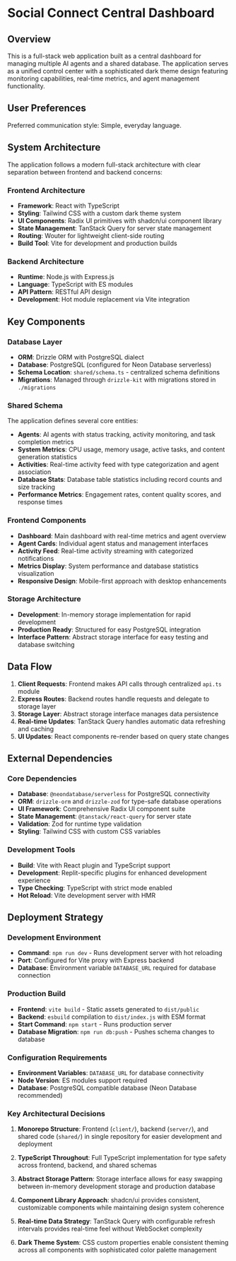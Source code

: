 # Social Connect Central Dashboard

## Overview

This is a full-stack web application built as a central dashboard for managing multiple AI agents and a shared database. The application serves as a unified control center with a sophisticated dark theme design featuring monitoring capabilities, real-time metrics, and agent management functionality.

## User Preferences

Preferred communication style: Simple, everyday language.

## System Architecture

The application follows a modern full-stack architecture with clear separation between frontend and backend concerns:

### Frontend Architecture
- **Framework**: React with TypeScript
- **Styling**: Tailwind CSS with a custom dark theme system
- **UI Components**: Radix UI primitives with shadcn/ui component library
- **State Management**: TanStack Query for server state management
- **Routing**: Wouter for lightweight client-side routing
- **Build Tool**: Vite for development and production builds

### Backend Architecture
- **Runtime**: Node.js with Express.js
- **Language**: TypeScript with ES modules
- **API Pattern**: RESTful API design
- **Development**: Hot module replacement via Vite integration

## Key Components

### Database Layer
- **ORM**: Drizzle ORM with PostgreSQL dialect
- **Database**: PostgreSQL (configured for Neon Database serverless)
- **Schema Location**: `shared/schema.ts` - centralized schema definitions
- **Migrations**: Managed through `drizzle-kit` with migrations stored in `./migrations`

### Shared Schema
The application defines several core entities:
- **Agents**: AI agents with status tracking, activity monitoring, and task completion metrics
- **System Metrics**: CPU usage, memory usage, active tasks, and content generation statistics
- **Activities**: Real-time activity feed with type categorization and agent association
- **Database Stats**: Database table statistics including record counts and size tracking
- **Performance Metrics**: Engagement rates, content quality scores, and response times

### Frontend Components
- **Dashboard**: Main dashboard with real-time metrics and agent overview
- **Agent Cards**: Individual agent status and management interfaces
- **Activity Feed**: Real-time activity streaming with categorized notifications
- **Metrics Display**: System performance and database statistics visualization
- **Responsive Design**: Mobile-first approach with desktop enhancements

### Storage Architecture
- **Development**: In-memory storage implementation for rapid development
- **Production Ready**: Structured for easy PostgreSQL integration
- **Interface Pattern**: Abstract storage interface for easy testing and database switching

## Data Flow

1. **Client Requests**: Frontend makes API calls through centralized `api.ts` module
2. **Express Routes**: Backend routes handle requests and delegate to storage layer
3. **Storage Layer**: Abstract storage interface manages data persistence
4. **Real-time Updates**: TanStack Query handles automatic data refreshing and caching
5. **UI Updates**: React components re-render based on query state changes

## External Dependencies

### Core Dependencies
- **Database**: `@neondatabase/serverless` for PostgreSQL connectivity
- **ORM**: `drizzle-orm` and `drizzle-zod` for type-safe database operations
- **UI Framework**: Comprehensive Radix UI component suite
- **State Management**: `@tanstack/react-query` for server state
- **Validation**: Zod for runtime type validation
- **Styling**: Tailwind CSS with custom CSS variables

### Development Tools
- **Build**: Vite with React plugin and TypeScript support
- **Development**: Replit-specific plugins for enhanced development experience
- **Type Checking**: TypeScript with strict mode enabled
- **Hot Reload**: Vite development server with HMR

## Deployment Strategy

### Development Environment
- **Command**: `npm run dev` - Runs development server with hot reloading
- **Port**: Configured for Vite proxy with Express backend
- **Database**: Environment variable `DATABASE_URL` required for database connection

### Production Build
- **Frontend**: `vite build` - Static assets generated to `dist/public`
- **Backend**: `esbuild` compilation to `dist/index.js` with ESM format
- **Start Command**: `npm start` - Runs production server
- **Database Migration**: `npm run db:push` - Pushes schema changes to database

### Configuration Requirements
- **Environment Variables**: `DATABASE_URL` for database connectivity
- **Node Version**: ES modules support required
- **Database**: PostgreSQL compatible database (Neon Database recommended)

### Key Architectural Decisions

1. **Monorepo Structure**: Frontend (`client/`), backend (`server/`), and shared code (`shared/`) in single repository for easier development and deployment

2. **TypeScript Throughout**: Full TypeScript implementation for type safety across frontend, backend, and shared schemas

3. **Abstract Storage Pattern**: Storage interface allows for easy swapping between in-memory development storage and production database

4. **Component Library Approach**: shadcn/ui provides consistent, customizable components while maintaining design system coherence

5. **Real-time Data Strategy**: TanStack Query with configurable refresh intervals provides real-time feel without WebSocket complexity

6. **Dark Theme System**: CSS custom properties enable consistent theming across all components with sophisticated color palette management